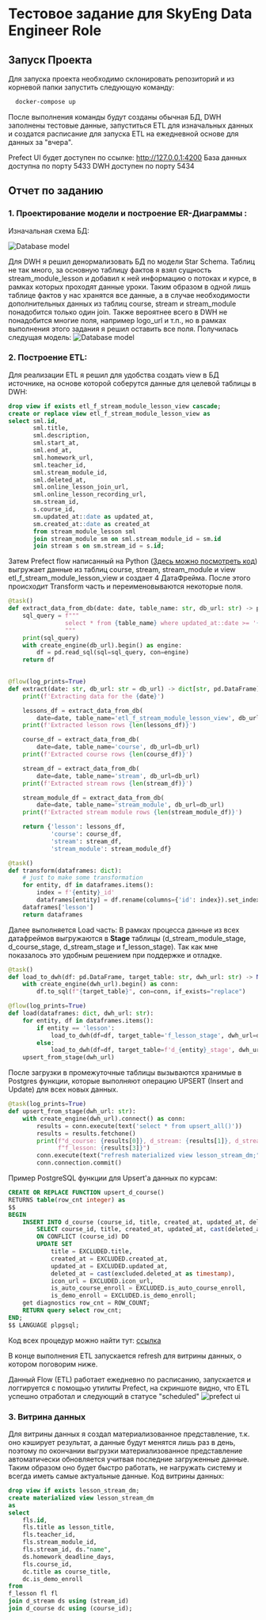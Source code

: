# Тестовое задание для SkyEng Data Engineer Role

## Запуск Проекта

Для запуска проекта необходимо склонировать репозиторий и из корневой папки запустить следующую команду:

```bash
  docker-compose up
```
После выполнения команды будут созданы обычная БД, DWH заполнены тестовые данные, запуститься ETL для изначальных данных и создатся расписание для запуска ETL на ежедневной основе для данных за "вчера".

Prefect UI будет доступен по ссылке:
http://127.0.0.1:4200
База данных доступна по порту 5433
DWH доступен по порту 5434

## Отчет по заданию

### 1. Проектирование модели и построение ER-Диаграммы :
Изначальная схема БД:

![Database model](db_model.png)

Для DWH я решил денормализовать БД по модели Star Schema.
Таблиц не так много, за основную таблицу фактов я взял сущность stream_module_lesson и добавил к ней информацию о потоках и курсе, в рамках которых проходят данные уроки. Таким образом в одной лишь таблице фактов у нас хранятся все данные, а в случае необходимости дополнительных данных из таблиц course, stream и stream_module понадобится только один join. Также вероятнее всего в DWH не понадобится многие поля, например logo_url и т.п., но в рамках выполнения этого задания я решил оставить все поля.
Получилась следущая модель:
![Database model](dwh.png)

### 2. Построение ETL:

Для реализации ETL я решил для удобства создать view в БД источнике, на основе которой соберутся данные для целевой таблицы в DWH:
```SQL
drop view if exists etl_f_stream_module_lesson_view cascade;
create or replace view etl_f_stream_module_lesson_view as
select sml.id, 
	   sml.title, 
	   sml.description, 
	   sml.start_at, 
	   sml.end_at, 
	   sml.homework_url,
	   sml.teacher_id,
	   sml.stream_module_id,
	   sml.deleted_at,
	   sml.online_lesson_join_url,
	   sml.online_lesson_recording_url,
	   sm.stream_id,
	   s.course_id,
	   sm.updated_at::date as updated_at,
	   sm.created_at::date as created_at
	   from stream_module_lesson sml
	   join stream_module sm on sml.stream_module_id = sm.id 
	   join stream s on sm.stream_id = s.id;
```
Затем Prefect flow написанный на Python ([Здесь можно посмотреть код](app/main.py)) выгружает данные из таблиц course, stream, stream_module и view etl_f_stream_module_lesson_view и создает 4 ДатаФрейма. После этого происходит Transform часть и переименовываются некоторые поля.
```python
@task()
def extract_data_from_db(date: date, table_name: str, db_url: str) -> pd.DataFrame:
    sql_query = f"""
                select * from {table_name} where updated_at::date >= '{date}'::date and updated_at::date < now()::date
                """
    print(sql_query)
    with create_engine(db_url).begin() as engine:
        df = pd.read_sql(sql=sql_query, con=engine)
    return df
    

@flow(log_prints=True)
def extract(date: str, db_url: str = db_url) -> dict[str, pd.DataFrame]:
    print(f'Extracting data for the {date}')

    lessons_df = extract_data_from_db(
        date=date, table_name='etl_f_stream_module_lesson_view', db_url=db_url)
    print(f'Extracted lesson rows {len(lessons_df)}')

    course_df = extract_data_from_db(
        date=date, table_name='course', db_url=db_url)
    print(f'Extracted course rows {len(course_df)}')

    stream_df = extract_data_from_db(
        date=date, table_name='stream', db_url=db_url)
    print(f'Extracted stream rows {len(stream_df)}')

    stream_module_df = extract_data_from_db(
        date=date, table_name='stream_module', db_url=db_url)
    print(f'Extracted stream module rows {len(stream_module_df)}')

    return {'lesson': lessons_df,
            'course': course_df,
            'stream': stream_df,
            'stream_module': stream_module_df}

@task()
def transform(dataframes: dict):
    # just to make some transformation
    for entity, df in dataframes.items():
        index = f'{entity}_id'
        dataframes[entity] = df.rename(columns={'id': index}).set_index(index)
    dataframes['lesson']
    return dataframes
```


Далее выполняется Load часть:
В рамках процесса данные из всех датафреймов выгружаются в **Stage** таблицы (d_stream_module_stage, d_course_stage, d_stream_stage и f_lesson_stage). Так как мне показалось это удобным решением при поддержке и отладке.

```python
@task()
def load_to_dwh(df: pd.DataFrame, target_table: str, dwh_url: str) -> None:
    with create_engine(dwh_url).begin() as conn:
        df.to_sql(f"{target_table}", con=conn, if_exists="replace")

@flow(log_prints=True)
def load(dataframes: dict, dwh_url: str):
    for entity, df in dataframes.items():
        if entity == 'lesson':
            load_to_dwh(df=df, target_table='f_lesson_stage', dwh_url=dwh_url)
        else:
            load_to_dwh(df=df, target_table=f'd_{entity}_stage', dwh_url=dwh_url)
    upsert_from_stage(dwh_url)
```

После загрузки в промежуточные таблицы вызываются хранимые в Postgres функции, которые выполняют операцию UPSERT (Insert and Update) для всех новых данных. 

```python
@task(log_prints=True)
def upsert_from_stage(dwh_url: str):
    with create_engine(dwh_url).connect() as conn:
        results = conn.execute(text('select * from upsert_all()'))
        results = results.fetchone()
        print(f"d_course: {results[0]}, d_stream: {results[1]}, d_stream_module: {results[2]}, "
              f"f_lesson: {results[3]}")
        conn.execute(text("refresh materialized view lesson_stream_dm;"))
        conn.connection.commit()
```
Пример PostgreSQL функции для Upsert'a данных по курсам:

```SQL
CREATE OR REPLACE FUNCTION upsert_d_course() 
RETURNS table(row_cnt integer) as
$$
BEGIN
    INSERT INTO d_course (course_id, title, created_at, updated_at, deleted_at, icon_url, is_auto_course_enroll, is_demo_enroll)
        SELECT course_id, title, created_at, updated_at, cast(deleted_at as timestamp) as deleted_at, icon_url, is_auto_course_enroll, is_demo_enroll FROM d_course_stage
        ON CONFLICT (course_id) DO 
        UPDATE SET 
            title = EXCLUDED.title,
            created_at = EXCLUDED.created_at,
            updated_at = EXCLUDED.updated_at,
            deleted_at = cast(excluded.deleted_at as timestamp),
            icon_url = EXCLUDED.icon_url,
            is_auto_course_enroll = EXCLUDED.is_auto_course_enroll,
            is_demo_enroll = EXCLUDED.is_demo_enroll;
    get diagnostics row_cnt = ROW_COUNT;
    RETURN query select row_cnt;
END;
$$ LANGUAGE plpgsql;
```

Код всех процедур можно найти тут: [ссылка](https://github.com/eraline/skyeng_test/blob/c8abd5e63bc808acf476b5e785895829db241f7b/app/db/schemes.py#L174)

В конце выполнения ETL запускается refresh для витрины данных, о котором поговорим ниже.

Данный Flow (ETL) работает ежедневно по расписанию, запускается и логгируется с помощью утилиты Prefect, на скриншоте видно, что ETL успешно отработал и следующий в статусе "scheduled"
![prefect ui](prefect_ui.png)

### 3. Витрина данных
Для витрины данных я создал материализованное представление, т.к. оно кэширует результат, а данные будут менятся лишь раз в день, поэтому по окончании выгрузки материализованное представление автоматически обновляется учитвая последние загруженные данные. Таким образом оно будет быстро работать, не нагружать систему и всегда иметь самые актуальные данные.
Код витрины данных:

```SQL
drop view if exists lesson_stream_dm;
create materialized view lesson_stream_dm
as
select 
	fls.id, 
	fls.title as lesson_title, 
	fls.teacher_id, 
	fls.stream_module_id, 
	fls.stream_id, ds."name", 
	ds.homework_deadline_days, 
	fls.course_id,
	dc.title as course_title,
	dc.is_demo_enroll
from 
f_lesson fl fl
join d_stream ds using (stream_id)
join d_course dc using (course_id);
```
